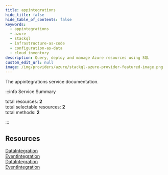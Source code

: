 ```yaml
---
title: appintegrations
hide_title: false
hide_table_of_contents: false
keywords:
  - appintegrations
  - azure
  - stackql
  - infrastructure-as-code
  - configuration-as-data
  - cloud inventory
description: Query, deploy and manage Azure resources using SQL
custom_edit_url: null
image: /img/providers/azure/stackql-azure-provider-featured-image.png
---
```


The appintegrations service documentation.

:::info Service Summary

<div class="row">
<div class="providerDocColumn">
<span>total resources:&nbsp;<b>2</b></span><br />
<span>total selectable resources:&nbsp;<b>2</b></span><br />
<span>total methods:&nbsp;<b>2</b></span><br />
</div>
</div>

:::

## Resources
<div class="row">
<div class="providerDocColumn">
<a href="/providers/azure/appintegrations/DataIntegration/">DataIntegration</a><br />
<a href="/providers/azure/appintegrations/EventIntegration/">EventIntegration</a>
</div>
<div class="providerDocColumn">
<a href="/providers/azure/appintegrations/DataIntegration/">DataIntegration</a><br />
<a href="/providers/azure/appintegrations/EventIntegration/">EventIntegration</a>
</div>
</div>